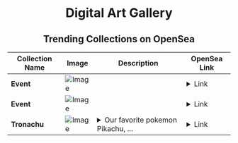 <div align="center">

# Digital Art Gallery

## Trending Collections on OpenSea

| Collection Name                       | Image                                                                                     | Description                       | OpenSea Link                                                                                          |
|---------------------------------------|-------------------------------------------------------------------------------------------|-----------------------------------|--------------------------------------------------------------------------------------------------------|
| **Event** | ![Image](https://i.seadn.io/s/raw/files/fe15df8825b0cf5367e0da82c11ad713.jpg?w=500&auto=format?w=200&auto=format) |  | <details><summary>Link</summary>[Event](https://opensea.io/collection/event-32757)</details> |
| **Event** | ![Image](https://i.seadn.io/s/raw/files/fe15df8825b0cf5367e0da82c11ad713.jpg?w=500&auto=format?w=200&auto=format) |  | <details><summary>Link</summary>[Event](https://opensea.io/collection/event-32756)</details> |
| **Tronachu** | ![Image](https://i.seadn.io/s/raw/files/9cff18569f1ac1bb2d6b368a0b669b33.jpg?w=500&auto=format?w=200&auto=format) | <details><summary>Our favorite pokemon Pikachu, ...</summary>Our favorite pokemon Pikachu, a well-known character from the Pokémon franchise, with a twist. Pikachu is depicted wearing a holden costume with a prominent Tron logo on the front. The overall appearance combines the familiar and playful look of Pikachu with the branding of Tron, creating a fusion of pop culture and cryptocurrency.</details> | <details><summary>Link</summary>[Tronachu](https://opensea.io/collection/tronachu)</details> |

</div>